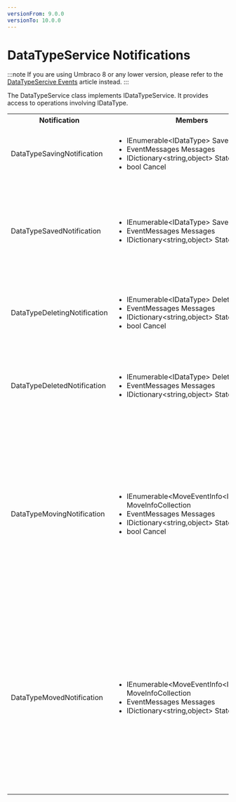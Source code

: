 ```yaml
---
versionFrom: 9.0.0
versionTo: 10.0.0
---
```


# DataTypeService Notifications

:::note
If you are using Umbraco 8 or any lower version, please refer to the [DataTypeSercive Events](../Events/DataTypeService-Events) article instead.
:::

The DataTypeService class implements IDataTypeService. It provides access to operations involving IDataType.

<table>
  <tr>
    <th>Notification</th>
    <th>Members</th>
    <th>Description</th>
  </tr>

  <tr>
    <td>DataTypeSavingNotification</td>
    <td>
      <ul>
        <li>IEnumerable&ltIDataType&gt SavedEntities</li>
        <li>EventMessages Messages</li>
        <li>IDictionary&ltstring,object&gt State</li>
        <li>bool Cancel</li>
      </ul>
    </td>
    <td>
    Published when DataTypeService.Save is called in the API.<br/>
    SavedEntities: Gets the collection of IDataType objects being saved.
    </td>
  </tr>

  <tr>
    <td>DataTypeSavedNotification</td>
    <td>
      <ul>
        <li>IEnumerable&ltIDataType&gt SavedEntities</li>
        <li>EventMessages Messages</li>
        <li>IDictionary&ltstring,object&gt State</li>
      </ul>
    </td>
    <td>
    Published when DataTypeService.Save is called in the API and after data has been persisted.
    NOTE: <em><a href="../determining-new-entity">See here on how to determine if the entity is brand new</a></em><br>
    SavedEntities: Gets the saved collection of IDataType objects.
    </td>
  </tr>

  <tr>
    <td>DataTypeDeletingNotification</td>
    <td>
      <ul>
        <li>IEnumerable&ltIDataType&gt DeletedEntities</li>
        <li>EventMessages Messages</li>
        <li>IDictionary&ltstring,object&gt State</li>
        <li>bool Cancel</li>
      </ul>
    </td>
    <td>
    Published when DataTypeService.Delete is called in the API.<br/>
    DeletedEntities: Gets the collection of IDataType objects being deleted.
    </td>
  </tr>

  <tr>
    <td>DataTypeDeletedNotification</td>
    <td>
      <ul>
        <li>IEnumerable&ltIDataType&gt DeletedEntities</li>
        <li>EventMessages Messages</li>
        <li>IDictionary&ltstring,object&gt State</li>
      </ul>
    </td>
    <td>
    Published when DataTypeService.Delete is called in the API, after the IDataType objects has been deleted.<br/>
    DeletedEntities: Gets the collection of deleted IDataType objects.
    </td>
  </tr>

  <tr>
    <td>DataTypeMovingNotification</td>
    <td>
      <ul>
        <li>IEnumerable&ltMoveEventInfo&ltIDataType&gt&gt MoveInfoCollection</li>
        <li>EventMessages Messages</li>
        <li>IDictionary&ltstring,object&gt State</li>
        <li>bool Cancel</li>
      </ul>
    </td>
    <td>
      Published when IDataTypeService.Move is called in the API.<br/>
      MoveInfoCollection will for each moving entity provide:
      <ol>
        <li>Entity: Gets the IDataType object being moved</li>
        <li>OriginalPath: The original path the entity is moved from</li>
        <li>NewParentId: Gets the Id of the parent the entity will have after it has been moved</li>
      </ol>
    </td>
  </tr>

   <tr>
    <td>DataTypeMovedNotification</td>
    <td>
      <ul>
        <li>IEnumerable&ltMoveEventInfo&ltIDataType&gt&gt MoveInfoCollection</li>
        <li>EventMessages Messages</li>
        <li>IDictionary&ltstring,object&gt State</li>
      </ul>
    </td>
    <td>
      Published when IDataTypeService.Move is called in the API, after the IDataType has been moved.<br/>
      MoveInfoCollection will for each moving entity provide:
      <ol>
        <li>Entity: Gets the moved IDataType object</li>
        <li>OriginalPath: The original path the entity is moved from</li>
        <li>NewParentId: Gets the Id of the parent the entity will have after it has been moved</li>
      </ol>
    </td>
  </tr>
  
</table>
